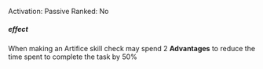 Activation: Passive
Ranked: No
##### effect
When making an Artifice skill check may
spend 2 **Advantages** to reduce the time spent to
complete the task by 50%